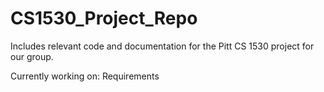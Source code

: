 # CS1530_Project_Repo
Includes relevant code and documentation for the Pitt CS 1530 project for our group.


Currently working on: Requirements
